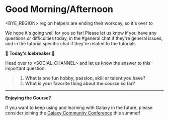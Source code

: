 # Good Morning/Afternoon <REGION>

<BYE_REGION> region helpers are ending their workday, so it's over to <REGION>

We hope it's going well for you so far! Please let us know if you have any questions *or* difficulties today, in the #general chat if they're general issues, and in the tutorial specific chat if they're related to the tutorials

:ice_cube: **Today's Icebreaker** :ice_cube:

Head over to <SOCIAL_CHANNEL> and let us know the answer to this important question:

> 1. **What is one fun hobby, passion, skill or talent you have?**
> 2. **What is your favorite thing about the course so far?**

---

**Enjoying the Course?**

If you want to keep using and learning with Galaxy in the future, please consider joining the [Galaxy Community Conference](<GCC_CTA>) this summer!

